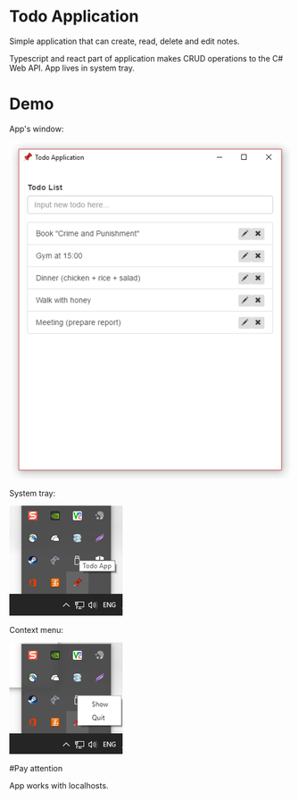 # Todo Application

Simple application that can create, read, delete and edit notes.

Typescript and react part of application makes CRUD operations to the C# Web API.
App lives in system tray.

# Demo
App's window:

![alt text](https://github.com/HannaBorodina/TodoApp/blob/master/Example_1.png)

System tray:

![alt text](https://github.com/HannaBorodina/TodoApp/blob/master/Example_3.png)

Context menu:

![alt text](https://github.com/HannaBorodina/TodoApp/blob/master/Example_2.png)

#Pay attention

App works with localhosts.
